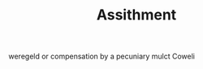 ---
title: Assithment
letter: A
permalink: "/definitions/bld-assithment.html"
body: weregeld or compensation by a pecuniary mulct Coweli
published_at: '2018-07-07'
source: Black's Law Dictionary 2nd Ed (1910)
layout: post
---